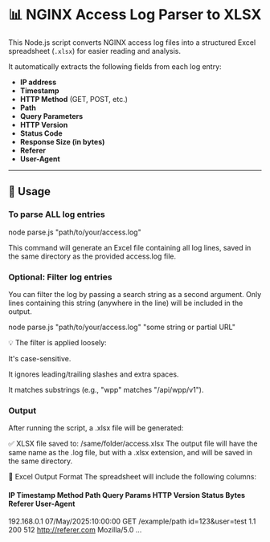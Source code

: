 # 📊 NGINX Access Log Parser to XLSX

This Node.js script converts NGINX access log files into a structured Excel spreadsheet (`.xlsx`) for easier reading and analysis.

It automatically extracts the following fields from each log entry:

- **IP address**
- **Timestamp**
- **HTTP Method** (GET, POST, etc.)
- **Path**
- **Query Parameters**
- **HTTP Version**
- **Status Code**
- **Response Size (in bytes)**
- **Referer**
- **User-Agent**

---

## 🚀 Usage

### To parse ALL log entries

node parse.js "path/to/your/access.log"

This command will generate an Excel file containing all log lines, saved in the same directory as the provided access.log file.

### Optional: Filter log entries

You can filter the log by passing a search string as a second argument. Only lines containing this string (anywhere in the line) will be included in the output.

node parse.js "path/to/your/access.log" "some string or partial URL"

💡 The filter is applied loosely:

It's case-sensitive.

It ignores leading/trailing slashes and extra spaces.

It matches substrings (e.g., "wpp" matches "/api/wpp/v1").

### Output

After running the script, a .xlsx file will be generated:

✅ XLSX file saved to: /same/folder/access.xlsx
The output file will have the same name as the .log file, but with a .xlsx extension, and will be saved in the same directory.

📄 Excel Output Format
The spreadsheet will include the following columns:

#### IP	Timestamp	Method	Path	Query Params	HTTP Version	Status	Bytes	Referer	User-Agent
192.168.0.1	07/May/2025:10:00:00	GET	/example/path	id=123&user=test	1.1	200	512	http://referer.com	Mozilla/5.0 ...
